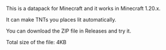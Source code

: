 This is a datapack for Minecraft and it works in Minecraft 1.20.x.

It can make TNTs you places lit automatically.

You can download the ZIP file in Releases and try it.

Total size of the file: 4KB
